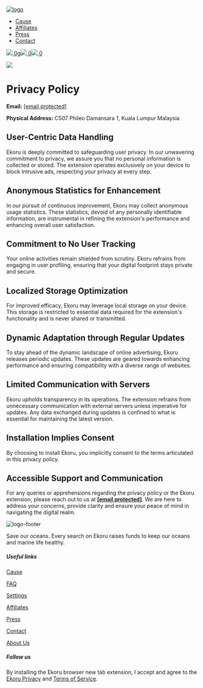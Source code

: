 [![logo](/resource/img//logo_black.webp)](https://www.ekoru.org/)

* [Cause](https://www.ekoru.org/cause/)
* [Affiliates](https://www.ekoru.org/affiliates/)
* [Press](https://www.ekoru.org/press/)
* [Contact](https://www.ekoru.org/contact/)

 [![](/resource/img/icons/icon_co2_small.webp) 0g](https://www.ekoru.org/settings "How much CO2 you've saved by using Ekoru as your search engine")[![](/resource/img/icons/icon_bottle_small.webp) 0](https://www.ekoru.org/settings "How many plastic bottles you've cleaned by using Ekoru as your search engine")[![](/resource/img/icons/icon_seagrass.webp) 0](https://www.ekoru.org/settings "How many seagrass shoots you've planeted by using Ekoru as your search engine")

[![](/assets/images/badge-icon/seal.png)](https://www.ekoru.org/settings "You have a Seal badge")[](https://www.ekoru.org/settings)

Privacy Policy
==============

**Email:** [\[email protected\]](https://www.ekoru.org/cdn-cgi/l/email-protection)

**Physical Address:** C507 Phileo Damansara 1, Kuala Lumpur Malaysia

User-Centric Data Handling
--------------------------

Ekoru is deeply committed to safeguarding user privacy. In our unwavering commitment to privacy, we assure you that no personal information is collected or stored. The extension operates exclusively on your device to block intrusive ads, respecting your privacy at every step.

Anonymous Statistics for Enhancement
------------------------------------

In our pursuit of continuous improvement, Ekoru may collect anonymous usage statistics. These statistics, devoid of any personally identifiable information, are instrumental in refining the extension's performance and enhancing overall user satisfaction.

Commitment to No User Tracking
------------------------------

Your online activities remain shielded from scrutiny. Ekoru refrains from engaging in user profiling, ensuring that your digital footprint stays private and secure.

Localized Storage Optimization
------------------------------

For improved efficacy, Ekoru may leverage local storage on your device. This storage is restricted to essential data required for the extension's functionality and is never shared or transmitted.

Dynamic Adaptation through Regular Updates
------------------------------------------

To stay ahead of the dynamic landscape of online advertising, Ekoru releases periodic updates. These updates are geared towards enhancing performance and ensuring compatibility with a diverse range of websites.

Limited Communication with Servers
----------------------------------

Ekoru upholds transparency in its operations. The extension refrains from unnecessary communication with external servers unless imperative for updates. Any data exchanged during updates is confined to what is essential for maintaining the latest version.

Installation Implies Consent
----------------------------

By choosing to install Ekoru, you implicitly consent to the terms articulated in this privacy policy.

Accessible Support and Communication
------------------------------------

For any queries or apprehensions regarding the privacy policy or the Ekoru extension, please reach out to us at **[\[email protected\]](https://www.ekoru.org/cdn-cgi/l/email-protection)**. We are here to address your concerns, provide clarity and ensure your peace of mind in navigating the digital realm.

![logo-footer](/resource/img/logo_black.webp)

Save our oceans. Every search on Ekoru raises funds to keep our oceans and marine life healthy.

##### Useful links

[Cause](https://www.ekoru.org/cause/)

[FAQ](https://www.ekoru.org/faq/)

[Settings](https://www.ekoru.org/settings/)

[Affiliates](https://www.ekoru.org/affiliates/)

[Press](https://www.ekoru.org/press/)

[Contact](https://www.ekoru.org/contact/)

[About Us](https://www.ekoru.org/about/)

##### Follow us

[](https://www.facebook.com/sharer/sharer.php?u=https://www.facebook.com/watch/?v=1002702863435009)[](https://twitter.com/intent/retweet?tweet_id=1283373995614711809)

By installing the Ekoru browser new tab extension, I accept and agree to the [Ekoru Privacy](https://www.ekoru.org/privacy/) and [Terms of Service](https://www.ekoru.org/terms/).